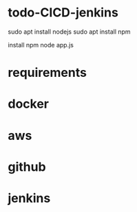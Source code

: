 
# todo-CICD-jenkins
sudo apt install nodejs sudo apt install npm

install npm
node app.js


# requirements
# docker
# aws
# github
# jenkins

